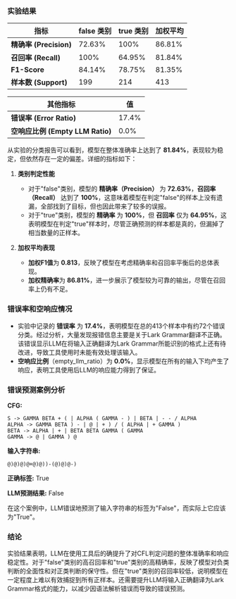 ### 实验结果

| **指标**               | **false 类别**      | **true 类别**       | **加权平均**       |
|------------------------|---------------------|---------------------|--------------------|
| **精确率 (Precision)**  | 72.63%              | 100%                | 86.81%             |
| **召回率 (Recall)**     | 100%                | 64.95%              | 81.84%             |
| **F1-Score**            | 84.14%              | 78.75%              | 81.35%             |
| **样本数 (Support)**    | 199                 | 214                 | 413                |

| **其他指标**           | **值**             |
|------------------------|---------------------|
| **错误率 (Error Ratio)** | 17.4%               |
| **空响应比例 (Empty LLM Ratio)** | 0.0%         |

从实验的分类报告可以看到，模型在整体准确率上达到了 **81.84%**，表现较为稳定，但依然存在一定的偏差。详细的指标如下：

1. **类别判定性能**
   - 对于"false"类别，模型的 **精确率（Precision）** 为 **72.63%**，**召回率（Recall）** 达到了 **100%**，这意味着模型在判定"false"的样本上没有遗漏，全部找到了目标，但也因此带来了较多的误报。
   - 对于"true"类别，模型的 **精确率** 为 **100%**，但 **召回率** 仅为 **64.95%**，这表明模型在判定"true"样本时，尽管正确预测的样本都是真的，但漏掉了相当数量的正样本。

2. **加权平均表现**
   - **加权F1值**为 **0.813**，反映了模型在考虑精确率和召回率平衡后的总体表现。
   - **加权精确率**为 **86.81%**，进一步展示了模型较为可靠的输出，尽管在召回率上仍有不足。

### 错误率和空响应情况
- 实验中记录的 **错误率** 为 **17.4%**，表明模型在总的413个样本中有约72个错误分类。经过分析，大量发现报错信息主要是关于Lark Grammar翻译不正确。该错误显示LLM在将输入正确翻译为Lark Grammar所能识别的格式上还有待改进，导致工具使用时未能有效处理该输入。
- **空响应比例**（empty_llm_ratio）为 **0.0%**，显示模型在所有的输入下均产生了响应，表明工具使用后LLM的响应能力得到了保证。

### 错误预测案例分析

**CFG:**
```
S -> GAMMA BETA + ( | ALPHA ( GAMMA - ) | BETA | - - / ALPHA
ALPHA -> GAMMA BETA ) - | @ | + ) / ( ALPHA | + GAMMA )
BETA -> ALPHA | + | BETA BETA GAMMA ( GAMMA
GAMMA -> @ | GAMMA ) @
```

**输入字符串:**
```
@)@)@)@+@)@))-(@)@)@-)
```

**正确标签:**
True

**LLM预测结果:**
False

在这个案例中，LLM错误地预测了输入字符串的标签为"False"，而实际上它应该为"True"。

### 结论
实验结果表明，LLM在使用工具后的确提升了对CFL判定问题的整体准确率和响应稳定性。对于"false"类别的高召回率和"true"类别的高精确率，反映了模型对负类判断的全面性和对正类判断的保守性。但在"true"类别的召回率较低，说明模型在一定程度上难以有效捕捉到所有正样本。还需要提升LLM将输入正确翻译为Lark Grammar格式的能力，以减少因语法解析错误而导致的错误预测。

